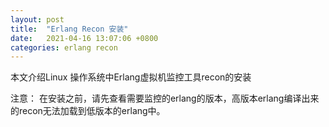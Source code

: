 ```yaml
---
layout: post
title:  "Erlang Recon 安装"
date:   2021-04-16 13:07:06 +0800
categories: erlang recon
---
```

本文介绍Linux 操作系统中Erlang虚拟机监控工具recon的安装

注意： 在安装之前，请先查看需要监控的erlang的版本，高版本erlang编译出来的recon无法加载到低版本的erlang中。

